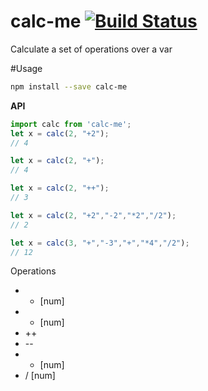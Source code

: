 # calc-me [![Build Status](https://travis-ci.org/Urucas/calc-me.svg)](https://travis-ci.org/Urucas/calc-me)
Calculate a set of operations over a var

#Usage
```bash
npm install --save calc-me
```

**API**
```javascript
import calc from 'calc-me';
let x = calc(2, "+2");
// 4

let x = calc(2, "+");
// 4

let x = calc(2, "++");
// 3

let x = calc(2, "+2","-2","*2","/2");
// 2

let x = calc(3, "+","-3","+","*4","/2");
// 12
```

Operations
* + [num]
* - [num]
* ++
* --
* * [num]
* / [num]
